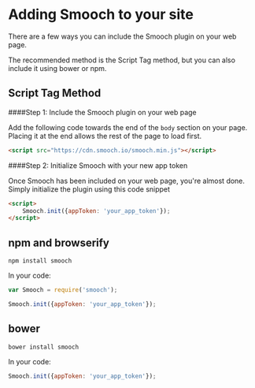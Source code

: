 # Adding Smooch to your site

There are a few ways you can include the Smooch plugin on your web page.

The recommended method is the Script Tag method, but you can also include it using bower or npm.

## Script Tag Method

####Step 1: Include the Smooch plugin on your web page

Add the following code towards the end of the `body` section on your page. Placing it at the end allows the rest of the page to load first.

```html
<script src="https://cdn.smooch.io/smooch.min.js"></script>
```

####Step 2: Initialize Smooch with your new app token

Once Smooch has been included on your web page, you're almost done. Simply initialize the plugin using this code snippet

```html
<script>
	Smooch.init({appToken: 'your_app_token'});
</script>
```

## npm and browserify

```
npm install smooch
```

In your code:

```javascript
var Smooch = require('smooch');

Smooch.init({appToken: 'your_app_token'});
```

## bower

```
bower install smooch
```

In your code:

```javascript
Smooch.init({appToken: 'your_app_token'});
```
